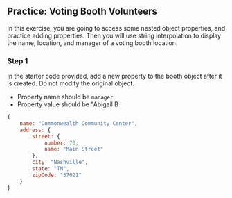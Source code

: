 ## Practice: Voting Booth Volunteers

In this exercise, you are going to access some nested object properties, and practice adding properties. Then you will use string interpolation to display the name, location, and manager of a voting booth location.

### Step 1

In the starter code provided, add a new property to the booth object after it is created. Do not modify the original object. 

* Property name should be `manager`
* Property value should be "Abigail B


```js
{
	name: "Commonwealth Community Center",
	address: {
		street: {
			number: 70,
			name: "Main Street"
		},
		city: "Nashville",
		state: "TN",
		zipCode: "37021"
	}
}
```


<!--stackedit_data:
eyJoaXN0b3J5IjpbMTg1NDQwNjk0NywtODMxOTM4MzMwXX0=
-->